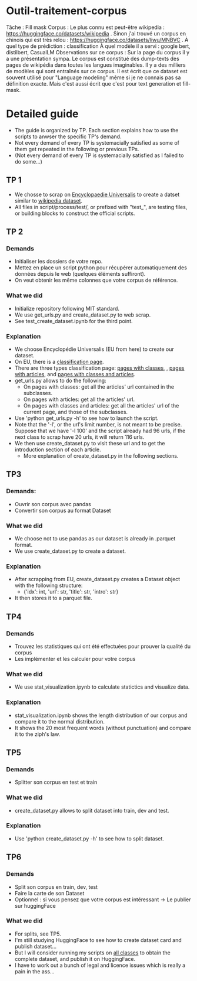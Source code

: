 # Outil-traitement-corpus

Tâche : Fill mask
Corpus : Le plus connu est peut-être wikipedia : https://huggingface.co/datasets/wikipedia . Sinon j'ai trouvé un corpus en chinois qui est très relou : https://huggingface.co/datasets/liwu/MNBVC .
À quel type de prédiction : classification
À quel modèle il a servi : google bert, distilbert, CasualLM
Observations sur ce corpus : Sur la page du corpus il y a une présentation sympa. Le corpus est constitué des dump-texts des pages de wikipédia dans toutes les langues imaginables. Il y a des milliers de modèles qui sont entraînés sur ce corpus. Il est écrit que ce dataset est souvent utilisé pour "Language modeling" même si je ne connais pas sa définition exacte. Mais c'est aussi écrit que c'est pour text generation et fill-mask.

# Detailed guide
- The guide is organized by TP. Each section explains how to use the scripts to anwser the specific TP's demand.
- Not every demand of every TP is systemacially satisfied as some of them get repeated in the following or previous TPs.
- (Not every demand of every TP is systemacially satisfied as I failed to do some...)

## TP 1
- We chosse to scrap on [Encyclopaedie Universalis](https://www.universalis.fr/) to create a datset similar to [wikipedia dataset](https://huggingface.co/datasets/wikipedia).
- All files in script/process/test/, or prefixed with "test_", are testing files, or building blocks to construct the official scripts.

## TP 2
### Demands
- Initialiser les dossiers de votre repo.
- Mettez en place un script python pour récupérer automatiquement des données depuis le web (quelques éléments suffiront).
- On veut obtenir les même colonnes que votre corpus de référence.

### What we did
- Initialize repository following MIT standard.
- We use get_urls.py and create_dataset.py to web scrap.
- See test_create_dataset.ipynb for the third point.

### Explanation
- We choose Encyclopédie Universalis (EU from here) to create our dataset.
- On EU, there is a [classification page](https://www.universalis.fr/classification/).
- There are three types classification page: [pages with classes](https://www.universalis.fr/classification/arts/cinema/), , [pages with articles](https://www.universalis.fr/classification/arts/cinema/acteurs-et-actrices-cinema/acteurs-et-actrices-du-cinema-muet/), and [pages with classes and articles](https://www.universalis.fr/classification/arts/cinema/acteurs-et-actrices-cinema/).
- get_urls.py allows to do the following:
  - On pages with classes: get all the articles' url contained in the subclasses.
  - On pages with articles: get all the articles' url.
  - On pages with classes and articles: get all the articles' url of the current page, and those of the subclasses.
- Use 'python get_urls.py -h' to see how to launch the script.
- Note that the '-l', or the url's limit number, is not meant to be precise. Suppose that we have '-l 100' and the script already had 96 urls, if the next class to scrap have 20 urls, it will return 116 urls.
- We then use create_dataset.py to visit these url and to get the introduction section of each article.
  - More explanation of create_dataset.py in the following sections.

## TP3

### Demands:
- Ouvrir son corpus avec pandas
- Convertir son corpus au format Dataset

### What we did
- We choose not to use pandas as our dataset is already in .parquet format.
- We use create_dataset.py to create a dataset.

### Explanation
- After scrapping from EU, create_dataset.py creates a Dataset object with the following structure:
  - {'idx': int, 'url': str, 'title': str, 'intro': str}
- It then stores it to a parquet file.

## TP4

### Demands
- Trouvez les statistiques qui ont été effectuées pour prouver la qualité du corpus
- Les implémenter et les calculer pour votre corpus

### What we did
- We use stat_visualization.ipynb to calculate statictics and visualize data.

### Explanation
- stat_visualization.ipynb shows the length distribution of our corpus and compare it to the normal distribution.
- It shows the 20 most frequent words (without punctuation) and compare it to the ziph's law.

## TP5

### Demands
- Splitter son corpus en test et train

### What we did
- create_dataset.py allows to split dataset into train, dev and test.

### Explanation
- Use 'python create_dataset.py -h' to see how to split dataset.

## TP6

### Demands
- Split son corpus en train, dev, test
- Faire la carte de son Dataset
- Optionnel : si vous pensez que votre corpus est intéressant → Le publier sur huggingFace

### What we did
- For splits, see TP5.
- I'm still studying HuggingFace to see how to create dataset card and publish dataset...
- But I will consider running my scripts on [all classes](https://www.universalis.fr/classification/) to obtain the complete dataset, and publish it on HuggingFace.
- I have to work out a bunch of legal and licence issues which is really a pain in the ass...




